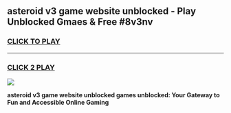 
## asteroid v3 game website unblocked - Play Unblocked Gmaes & Free #8v3nv
<h3>
<a href="https://premium.freeplayer.one?title=asteroid_v3_game_website_unblocked&ref=01M">CLICK TO PLAY</a></h3>
<hr>

<h3>
<a href="https://premium.freeplayer.one?title=asteroid_v3_game_website_unblocked&ref=01M">CLICK 2 PLAY</a>
  
</h3>

<a href="https://premium.freeplayer.one?title=asteroid_v3_game_website_unblocked&ref=01M"><img src="https://clearcache.store/games.png"></a>


**asteroid v3 game website unblocked games unblocked: Your Gateway to Fun and Accessible Online Gaming**
